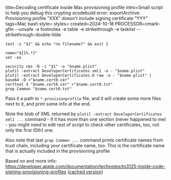 title=Decoding certificate inside Mac provisioning profile
intro=Small script to help you debug this crypting xcodebuild error: exportArchive: Provisioning profile "XXX" doesn't include signing certificate "YYY"
tags=Mac bash
style=
styles=
created=2024-10-18
PROCESSOR=cmark-gfm --unsafe -e footnotes -e table -e strikethrough -e tasklist --strikethrough-double-tilde

	test -z "$1" && echo "no filename?" && exit 1

	name="${1%.*}"
	set -ex

	security cms -D -i "$1" -o "$name.plist"
	plutil -extract DeveloperCertificates xml1 -o - "$name.plist"
	plutil -extract DeveloperCertificates.0 raw -o - "$name.plist" | base64 -D >"$name.cert0.cer"
	certtool d "$name.cert0.cer" >"$name.cert0.txt"
	grep Common "$name.cert0.txt"

Pass it a path to `*.provisionprofile` file, and it will create some more files next to it, and print some info at the end.

Note the blob of XML returned by `plutil -extract DeveloperCertificates xml1 ...` command - if it has more than one section
(never happened to me) - you might need to edit rest of script to check other certificates, too, not only the first (0th) one.

Also note that last `grep Common ...` command prints certificate names from trust chain, including your certificate name, too.
This is the certificate name that is actually included in the provisioning profile

Based on and more info: <https://developer.apple.com/documentation/technotes/tn3125-inside-code-signing-provisioning-profiles> ([cached version](https://archive.is/z0CUy))
